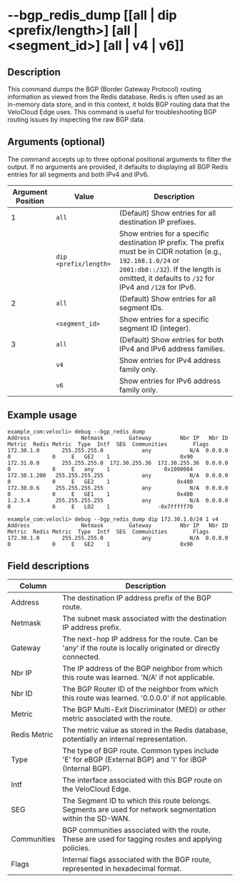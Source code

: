 #	--bgp_redis_dump [[all | dip <prefix/length>] [all | <segment_id>] [all | v4 | v6]]

##	Description
This command dumps the BGP (Border Gateway Protocol) routing information as viewed from the Redis database. Redis is often used as an in-memory data store, and in this context, it holds BGP routing data that the VeloCloud Edge uses. This command is useful for troubleshooting BGP routing issues by inspecting the raw BGP data.

##  Arguments (optional)
The command accepts up to three optional positional arguments to filter the output. If no arguments are provided, it defaults to displaying all BGP Redis entries for all segments and both IPv4 and IPv6.

| Argument Position | Value                                 | Description                                                                                                                               |
|-------------------|---------------------------------------|-------------------------------------------------------------------------------------------------------------------------------------------|
| 1                 | `all`                                 | (Default) Show entries for all destination IP prefixes.                                                                                   |
|                   | `dip <prefix/length>`                 | Show entries for a specific destination IP prefix. The prefix must be in CIDR notation (e.g., `192.168.1.0/24` or `2001:db8::/32`). If the length is omitted, it defaults to `/32` for IPv4 and `/128` for IPv6. |
| 2                 | `all`                                 | (Default) Show entries for all segment IDs.                                                                                               |
|                   | `<segment_id>`                        | Show entries for a specific segment ID (integer).                                                                                         |
| 3                 | `all`                                 | (Default) Show entries for both IPv4 and IPv6 address families.                                                                           |
|                   | `v4`                                  | Show entries for IPv4 address family only.                                                                                                |
|                   | `v6`                                  | Show entries for IPv6 address family only.                                                                                                |

##  Example usage
```
example_com:velocli> debug --bgp_redis_dump
Address                Netmask        Gateway         Nbr IP   Nbr ID  Metric  Redis Metric  Type  Intf  SEG  Communities        Flags
172.30.1.0       255.255.255.0            any            N/A  0.0.0.0       0             0     E   GE2    1                      0x90
172.31.0.0       255.255.255.0  172.30.255.36  172.30.255.36  0.0.0.0       0             0     E   any    1                 0x1000084
172.30.1.200   255.255.255.255            any            N/A  0.0.0.0       0             0     E   GE2    1                     0x480
172.30.0.6     255.255.255.255            any            N/A  0.0.0.0       0             0     E   GE1    1                     0x480
1.2.3.4        255.255.255.255            any            N/A  0.0.0.0       0             0     E   LO2    1               -0x7fffff70
```
```
example_com:velocli> debug --bgp_redis_dump dip 172.30.1.0/24 1 v4
Address                Netmask        Gateway         Nbr IP   Nbr ID  Metric  Redis Metric  Type  Intf  SEG  Communities        Flags
172.30.1.0       255.255.255.0            any            N/A  0.0.0.0       0             0     E   GE2    1                      0x90
```

##  Field descriptions
| Column         | Description                                                                                                |
|----------------|------------------------------------------------------------------------------------------------------------|
| Address        | The destination IP address prefix of the BGP route.                                                        |
| Netmask        | The subnet mask associated with the destination IP address prefix.                                           |
| Gateway        | The next-hop IP address for the route. Can be 'any' if the route is locally originated or directly connected. |
| Nbr IP         | The IP address of the BGP neighbor from which this route was learned. 'N/A' if not applicable.               |
| Nbr ID         | The BGP Router ID of the neighbor from which this route was learned. '0.0.0.0' if not applicable.            |
| Metric         | The BGP Multi-Exit Discriminator (MED) or other metric associated with the route.                            |
| Redis Metric   | The metric value as stored in the Redis database, potentially an internal representation.                    |
| Type           | The type of BGP route. Common types include 'E' for eBGP (External BGP) and 'I' for iBGP (Internal BGP).   |
| Intf           | The interface associated with this BGP route on the VeloCloud Edge.                                          |
| SEG            | The Segment ID to which this route belongs. Segments are used for network segmentation within the SD-WAN.    |
| Communities    | BGP communities associated with the route. These are used for tagging routes and applying policies.        |
| Flags          | Internal flags associated with the BGP route, represented in hexadecimal format.                             |